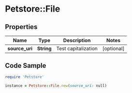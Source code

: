 # Petstore::File

## Properties
Name | Type | Description | Notes
------------ | ------------- | ------------- | -------------
**source_uri** | **String** | Test capitalization | [optional] 

## Code Sample

```ruby
require 'Petstore'

instance = Petstore::File.new(source_uri: null)
```


